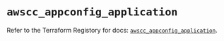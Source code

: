 # `awscc_appconfig_application`

Refer to the Terraform Registory for docs: [`awscc_appconfig_application`](https://registry.terraform.io/providers/hashicorp/awscc/0.70.0/docs/resources/appconfig_application).
